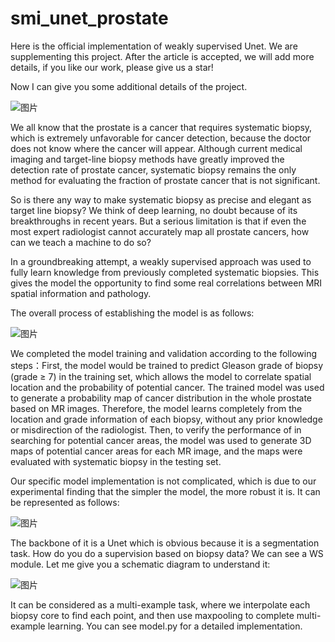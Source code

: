 # smi_unet_prostate

Here is the official implementation of weakly supervised Unet.  We are supplementing this project. After the article is accepted, we will add more details, if you like our work, please give us a star!

Now I can give you some additional details of the project.

![图片](https://github.com/Zhengyao0202/weakly_unet_prostate/assets/119670761/11599c5e-f9f3-4507-b413-4e25797db27d)


We all know that the prostate is a cancer that requires systematic biopsy, which is extremely unfavorable for cancer detection, because the doctor does not know where the cancer will appear. Although current medical imaging and target-line biopsy methods have greatly improved the detection rate of prostate cancer, systematic biopsy remains the only method for evaluating the fraction of prostate cancer that is not significant.

So is there any way to make systematic biopsy as precise and elegant as target line biopsy? We think of deep learning, no doubt because of its breakthroughs in recent years. But a serious limitation is that if even the most expert radiologist cannot accurately map all prostate cancers, how can we teach a machine to do so?

In a groundbreaking attempt, a weakly supervised approach was used to fully learn knowledge from previously completed systematic biopsies. This gives the model the opportunity to find some real correlations between MRI spatial information and pathology.

The overall process of establishing the model is as follows:

![图片](https://github.com/Zhengyao0202/weakly_unet_prostate/assets/119670761/1102a412-51fd-4d32-aea7-1da507b4f3b9)

We completed the model training and validation according to the following steps：First, the model would be trained to predict Gleason grade of biopsy (grade ≥ 7) in the training set, which allows the model to correlate spatial location and the probability of potential cancer. The trained model was used to generate a probability map of cancer distribution in the whole prostate based on MR images. Therefore, the model learns completely from the location and grade information of each biopsy, without any prior knowledge or misdirection of the radiologist. Then, to verify the performance of in searching for potential cancer areas, the model was used to generate 3D maps of potential cancer areas for each MR image, and the maps were evaluated with systematic biopsy in the testing set. 

Our specific model implementation is not complicated, which is due to our experimental finding that the simpler the model, the more robust it is.
 It can be represented as follows:

![图片](https://github.com/Zhengyao0202/weakly_unet_prostate/assets/119670761/448a3a57-b924-4b78-897f-b1157dd8b5b1)

The backbone of it is a Unet which is obvious because it is a segmentation task. How do you do a supervision based on biopsy data? We can see a WS module. Let me give you a schematic diagram to understand it:

![图片](https://github.com/Zhengyao0202/weakly_unet_prostate/assets/119670761/dcf75dac-e942-4a8e-a807-1ea1a4e92ac8)

It can be considered as a multi-example task, where we interpolate each biopsy core to find each point, and then use maxpooling to complete multi-example learning. You can see model.py for a detailed implementation.


